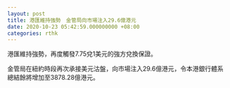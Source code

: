 ```yaml
---
layout: post
title: 港匯維持強勢　金管局向市場注入29.6億港元
date: 2020-10-23 05:42:59.000000000 +08:00
categories: rthk
---
```


港匯維持強勢，再度觸發7.75兌1美元的強方兌換保證。

金管局在紐約時段再次承接美元沽盤，向市場注入29.6億港元，令本港銀行體系總結餘將增加至3878.28億港元。
